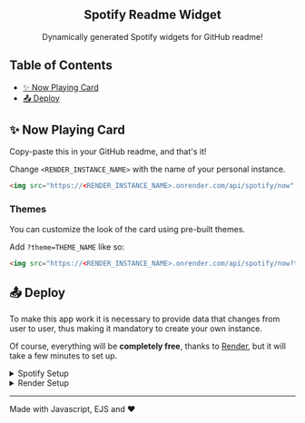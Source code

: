 <p align="center">
  <h2 align="center">Spotify Readme Widget</h2>
  <p align="center">Dynamically generated Spotify widgets for GitHub readme!</p>
</p>

## Table of Contents

- [✨ Now Playing Card](#-now-playing-card)
- [📤 Deploy](#-deploy)
<!-- - [🎨 Themes](#-themes) -->

## ✨ Now Playing Card

Copy-paste this in your GitHub readme, and that's it!

Change `<RENDER_INSTANCE_NAME>` with the name of your personal instance. 

```html
<img src="https://<RENDER_INSTANCE_NAME>.onrender.com/api/spotify/now" />
```

### Themes

You can customize the look of the card using pre-built themes.

Add `?theme=THEME_NAME` like so:

```html
<img src="https://<RENDER_INSTANCE_NAME>.onrender.com/api/spotify/now?theme=vue-dark" />
```

## 📤 Deploy

To make this app work it is necessary to provide data that changes from user to user, thus making it mandatory to create your own instance.

Of course, everything will be **completely free**, thanks to [Render](https://render.com/), but it will take a few minutes to set up.

<details>
  <summary>Spotify Setup</summary>

  ### Spotify

  1. Create a [Spotify Application](https://developer.spotify.com/dashboard/applications).
  2. Take note of `Client ID` and `Client Secret`.
  3. Click on Edit Settings.
  4. Add `http://localhost/callback/` on **Redirect URIs** section.

  ### Refresh Token

  1. Navigate to the following URL:
      * Remember to replace `{SPOTIFY_CLIENT_ID}` with the `Client ID` of your newly created application.
      ```
      https://accounts.spotify.com/authorize?client_id={SPOTIFY_CLIENT_ID}&response_type=code&scope=user-read-currently-playing,user-read-recently-played&redirect_uri=http://localhost/callback/
      ```
  2. Log in, take note of the `{CODE}` portion from `http://localhost/callback/?code={CODE}`.
  3. Combine in a string `{SPOTIFY_CLIENT_ID}:{SPOTIFY_CLIENT_SECRET}` and encode into [Base64](https://www.base64encode.org/).
      * WARNING: `{SPOTIFY_CLIENT_ID}` and `{SPOTIFY_CLIENT_SECRET}` are actually separated by `:`.
  4. Run from Git Bash the following curl command:
      ```
      curl -X POST -H "Content-Type: application/x-www-form-urlencoded" -H "Authorization: Basic {BASE64}" -d "grant_type=authorization_code&redirect_uri=http://localhost/callback/&code={CODE}" https://accounts.spotify.com/api/token
      ```
  5. Take note of the Refresh Token.
</details>

<details>
  <summary>Render Setup</summary>

  ### Instructions for deploying to Render

  1. Sign in to [Render](https://dashboard.render.com/) or create a new account [here](https://dashboard.render.com/register?next=%2F).
  2. Click on New Web Service.
  3. Connect your GitHub account by clicking "configure account" and installing Render for GitHub. [Guide](https://render.com/docs/github)
  4. Connect your repo.
  5. Fill the form, remember to specify `npm install` instead of `yarn` as Build Command.
  8. Once the app is deployed, click on the app to go to the dashboard.
  9. Go to the **"Environment"** tab and add the following env vars.
      * `SPOTIFY_CLIENT_ID`: Your Spotify Application **Client ID**
      * `SPOTIFY_CLIENT_SECRET`: Your Spotify Application **Client Secret**
      * `SPOTIFY_REFRESH_TOKEN`: Your Spotify Refresh Token.
</details>

---

Made with Javascript, EJS and ❤️
